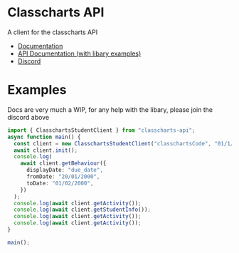 # Classcharts API

A client for the classcharts API

* [Documentation](https://jamesatjaminit.github.io/classcharts-api/index.html)
* [API Documentation (with libary examples)](https://github.com/Classcharts-API/api-docs)
* [Discord](https://discord.gg/DTcwugcgZ2)
# Examples
Docs are very much a WIP, for any help with the libary, please join the discord above
```typescript
import { ClasschartsStudentClient } from "classcharts-api";
async function main() {
  const client = new ClasschartsStudentClient("classchartsCode", "01/1/2000");
  await client.init();
  console.log(
    await client.getBehaviour({
      displayDate: "due_date",
      fromDate: "20/01/2000",
      toDate: "01/02/2000",
    })
  );
  console.log(await client.getActivity());
  console.log(await client.getStudentInfo());
  console.log(await client.getActivity());
  console.log(await client.getActivity());
}

main();
```
